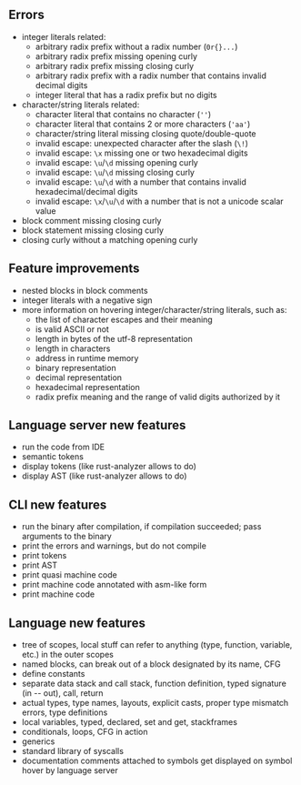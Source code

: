## Errors
- integer literals related:
  - arbitrary radix prefix without a radix number (`0r{}...`)
  - arbitrary radix prefix missing opening curly
  - arbitrary radix prefix missing closing curly
  - arbitrary radix prefix with a radix number that contains invalid decimal digits
  - integer literal that has a radix prefix but no digits
- character/string literals related:
  - character literal that contains no character (`''`)
  - character literal that contains 2 or more characters (`'aa'`)
  - character/string literal missing closing quote/double-quote
  - invalid escape: unexpected character after the slash (`\!`)
  - invalid escape: `\x` missing one or two hexadecimal digits
  - invalid escape: `\u`/`\d` missing opening curly
  - invalid escape: `\u`/`\d` missing closing curly
  - invalid escape: `\u`/`\d` with a number that contains invalid hexadecimal/decimal digits
  - invalid escape: `\x`/`\u`/`\d` with a number that is not a unicode scalar value
- block comment missing closing curly
- block statement missing closing curly
- closing curly without a matching opening curly

## Feature improvements
- nested blocks in block comments
- integer literals with a negative sign
- more information on hovering integer/character/string literals, such as:
  - the list of character escapes and their meaning
  - is valid ASCII or not
  - length in bytes of the utf-8 representation
  - length in characters
  - address in runtime memory
  - binary representation
  - decimal representation
  - hexadecimal representation
  - radix prefix meaning and the range of valid digits authorized by it

## Language server new features
- run the code from IDE
- semantic tokens
- display tokens (like rust-analyzer allows to do)
- display AST (like rust-analyzer allows to do)

## CLI new features
- run the binary after compilation, if compilation succeeded; pass arguments to the binary
- print the errors and warnings, but do not compile
- print tokens
- print AST
- print quasi machine code
- print machine code annotated with asm-like form
- print machine code

## Language new features
- tree of scopes, local stuff can refer to anything (type, function, variable, etc.) in the outer scopes
- named blocks, can break out of a block designated by its name, CFG
- define constants
- separate data stack and call stack, function definition, typed signature (in -- out), call, return
- actual types, type names, layouts, explicit casts, proper type mismatch errors, type definitions
- local variables, typed, declared, set and get, stackframes
- conditionals, loops, CFG in action
- generics
- standard library of syscalls
- documentation comments attached to symbols get displayed on symbol hover by language server
